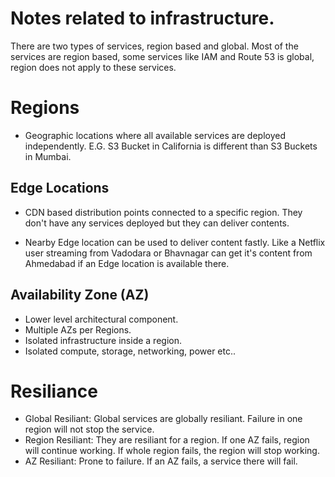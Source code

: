# Notes related to infrastructure.


There are two types of services, region based and global. Most of the services are region based, some services like IAM and Route 53 is global, region does not apply to these services.

# Regions 

- Geographic locations where all available services are deployed independently. E.G. S3 Bucket in California is different than S3 Buckets in Mumbai.



## Edge Locations

- CDN based distribution points connected to a specific region. They don't have any services deployed but they can deliver contents. 

- Nearby Edge location can be used to deliver content fastly. Like a Netflix user streaming from Vadodara or Bhavnagar can get it's content from Ahmedabad if an Edge location is available there.


## Availability Zone (AZ)

- Lower level architectural component. 
- Multiple AZs per Regions.
- Isolated infrastructure inside a region.
- Isolated compute, storage, networking, power etc..


# Resiliance

- Global Resiliant: Global services are globally resiliant. Failure in one region will not stop the service.
- Region Resiliant: They are resiliant for a region. If one AZ fails, region will continue working. If whole region fails, the region will stop working.
- AZ Resiliant: Prone to failure. If an AZ fails, a service there will fail.